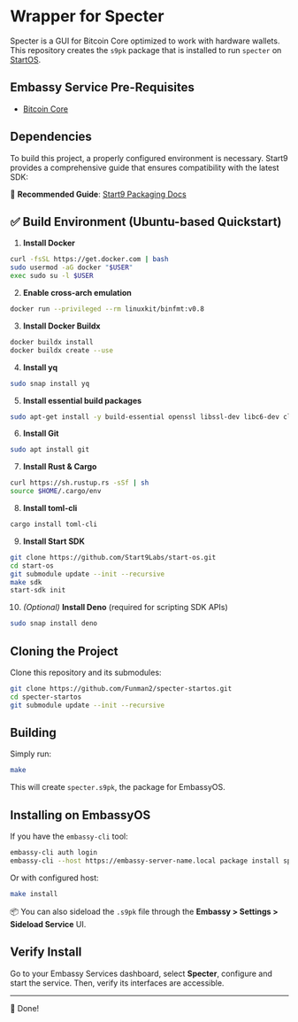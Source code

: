 # Wrapper for Specter

Specter is a GUI for Bitcoin Core optimized to work with hardware wallets. This repository creates the `s9pk` package that is installed to run `specter` on [StartOS](https://github.com/Start9Labs/embassy-os/).

## Embassy Service Pre-Requisites

- [Bitcoin Core](https://github.com/Start9Labs/bitcoind-wrapper)

## Dependencies

To build this project, a properly configured environment is necessary. Start9 provides a comprehensive guide that ensures compatibility with the latest SDK:

🔗 **Recommended Guide**: [Start9 Packaging Docs](https://docs.start9.com/0.3.5.x/developer-docs/packaging)

## ✅ Build Environment (Ubuntu-based Quickstart)

1. **Install Docker**

```bash
curl -fsSL https://get.docker.com | bash
sudo usermod -aG docker "$USER"
exec sudo su -l $USER
```

2. **Enable cross-arch emulation**

```bash
docker run --privileged --rm linuxkit/binfmt:v0.8
```

3. **Install Docker Buildx**

```bash
docker buildx install
docker buildx create --use
```

4. **Install yq**

```bash
sudo snap install yq
```

5. **Install essential build packages**

```bash
sudo apt-get install -y build-essential openssl libssl-dev libc6-dev clang libclang-dev ca-certificates
```

6. **Install Git**

```bash
sudo apt install git
```

7. **Install Rust & Cargo**

```bash
curl https://sh.rustup.rs -sSf | sh
source $HOME/.cargo/env
```

8. **Install toml-cli**

```bash
cargo install toml-cli
```

9. **Install Start SDK**

```bash
git clone https://github.com/Start9Labs/start-os.git
cd start-os
git submodule update --init --recursive
make sdk
start-sdk init
```

10. *(Optional)* **Install Deno** (required for scripting SDK APIs)

```bash
sudo snap install deno
```

## Cloning the Project

Clone this repository and its submodules:

```bash
git clone https://github.com/Funman2/specter-startos.git
cd specter-startos
git submodule update --init --recursive
```

## Building

Simply run:

```bash
make
```

This will create `specter.s9pk`, the package for EmbassyOS.

## Installing on EmbassyOS

If you have the `embassy-cli` tool:

```bash
embassy-cli auth login
embassy-cli --host https://embassy-server-name.local package install specter.s9pk
```

Or with configured host:

```bash
make install
```

📦 You can also sideload the `.s9pk` file through the **Embassy > Settings > Sideload Service** UI.

## Verify Install

Go to your Embassy Services dashboard, select **Specter**, configure and start the service. Then, verify its interfaces are accessible.

---

🎉 Done!

